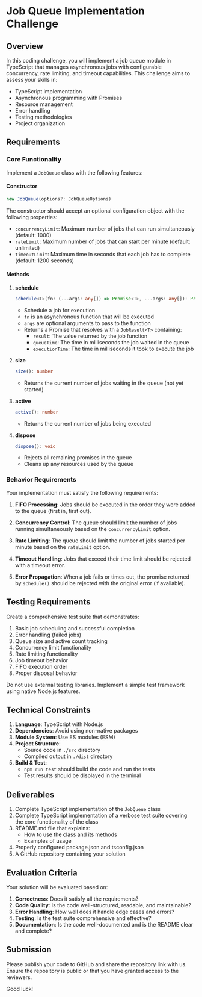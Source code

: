# Job Queue Implementation Challenge

## Overview

In this coding challenge, you will implement a job queue module in TypeScript that manages asynchronous jobs with configurable concurrency, rate limiting, and timeout capabilities. This challenge aims to assess your skills in:

- TypeScript implementation
- Asynchronous programming with Promises
- Resource management
- Error handling
- Testing methodologies
- Project organization

## Requirements

### Core Functionality

Implement a `JobQueue` class with the following features:

#### Constructor
```typescript
new JobQueue(options?: JobQueueOptions)
```

The constructor should accept an optional configuration object with the following properties:
- `concurrencyLimit`: Maximum number of jobs that can run simultaneously (default: 1000)
- `rateLimit`: Maximum number of jobs that can start per minute (default: unlimited)
- `timeoutLimit`: Maximum time in seconds that each job has to complete (default: 1200 seconds)

#### Methods

1. **schedule**
   ```typescript
   schedule<T>(fn: (...args: any[]) => Promise<T>, ...args: any[]): Promise<JobResult<T>>
   ```
   - Schedule a job for execution
   - `fn` is an asynchronous function that will be executed
   - `args` are optional arguments to pass to the function
   - Returns a Promise that resolves with a `JobResult<T>` containing:
     - `result`: The value returned by the job function
     - `queueTime`: The time in milliseconds the job waited in the queue
     - `executionTime`: The time in milliseconds it took to execute the job

2. **size**
   ```typescript
   size(): number
   ```
   - Returns the current number of jobs waiting in the queue (not yet started)

3. **active**
   ```typescript
   active(): number
   ```
   - Returns the current number of jobs being executed

4. **dispose**
   ```typescript
   dispose(): void
   ```
   - Rejects all remaining promises in the queue
   - Cleans up any resources used by the queue

### Behavior Requirements

Your implementation must satisfy the following requirements:

1. **FIFO Processing**: Jobs should be executed in the order they were added to the queue (first in, first out).

2. **Concurrency Control**: The queue should limit the number of jobs running simultaneously based on the `concurrencyLimit` option.

3. **Rate Limiting**: The queue should limit the number of jobs started per minute based on the `rateLimit` option.

4. **Timeout Handling**: Jobs that exceed their time limit should be rejected with a timeout error.

5. **Error Propagation**: When a job fails or times out, the promise returned by `schedule()` should be rejected with the original error (if available).

## Testing Requirements

Create a comprehensive test suite that demonstrates:

1. Basic job scheduling and successful completion
2. Error handling (failed jobs)
3. Queue size and active count tracking
4. Concurrency limit functionality
5. Rate limiting functionality
6. Job timeout behavior
7. FIFO execution order
8. Proper disposal behavior

Do not use external testing libraries. Implement a simple test framework using native Node.js features.

## Technical Constraints

1. **Language**: TypeScript with Node.js
2. **Dependencies**: Avoid using non-native packages
3. **Module System**: Use ES modules (ESM)
4. **Project Structure**:
   - Source code in `./src` directory
   - Compiled output in `./dist` directory
5. **Build & Test**:
   - `npm run test` should build the code and run the tests
   - Test results should be displayed in the terminal

## Deliverables

1. Complete TypeScript implementation of the `JobQueue` class
2. Complete TypeScript implementation of a verbose test suite covering the core functionality of the class
3. README.md file that explains:
   - How to use the class and its methods
   - Examples of usage
4. Properly configured package.json and tsconfig.json
5. A GitHub repository containing your solution

## Evaluation Criteria

Your solution will be evaluated based on:

1. **Correctness**: Does it satisfy all the requirements?
2. **Code Quality**: Is the code well-structured, readable, and maintainable?
3. **Error Handling**: How well does it handle edge cases and errors?
4. **Testing**: Is the test suite comprehensive and effective?
5. **Documentation**: Is the code well-documented and is the README clear and complete?

## Submission

Please publish your code to GitHub and share the repository link with us. Ensure the repository is public or that you have granted access to the reviewers.

Good luck!
